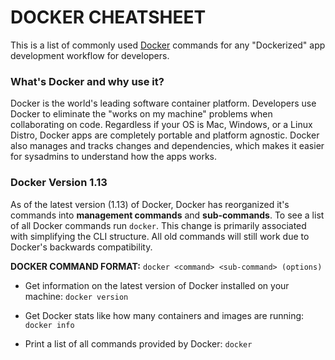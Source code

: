 # DOCKER CHEATSHEET
This is a list of commonly used [Docker](https://www.docker.com/) commands for any "Dockerized" app development workflow for developers.

### What's Docker and why use it?
Docker is the world's leading software container platform. Developers use Docker to eliminate the "works on my machine" problems when collaborating on code. Regardless if your OS is Mac, Windows, or a Linux Distro, Docker apps are completely portable and platform agnostic. Docker also manages and tracks changes and dependencies, which makes it easier for sysadmins to understand how the apps works.

### Docker Version 1.13
As of the latest version (1.13) of Docker, Docker has reorganized it's commands into **management commands** and **sub-commands**. To see a list of all Docker commands run `docker`. This change is primarily associated with simplifying the CLI structure. All old commands will still work due to Docker's backwards compatibility.

**DOCKER COMMAND FORMAT:**
`docker <command> <sub-command> (options)`

* Get information on the latest version of Docker installed on your machine:
`docker version`

* Get Docker stats like how many containers and images are running:
`docker info`

* Print a list of all commands provided by Docker:
`docker`




